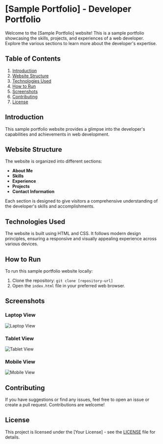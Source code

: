 # [Sample Portfolio] - Developer Portfolio

Welcome to the [Sample Portfolio] website! This is a sample portfolio showcasing the skills, projects, and experiences of a web developer. Explore the various sections to learn more about the developer's expertise.

## Table of Contents

1. [Introduction](#introduction)
2. [Website Structure](#website-structure)
3. [Technologies Used](#technologies-used)
4. [How to Run](#how-to-run)
5. [Screenshots](#screenshots)
6. [Contributing](#contributing)
7. [License](#license)

## Introduction

This sample portfolio website provides a glimpse into the developer's capabilities and achievements in web development.

## Website Structure

The website is organized into different sections:

- **About Me**
- **Skills**
- **Experience**
- **Projects**
- **Contact Information**

Each section is designed to give visitors a comprehensive understanding of the developer's skills and accomplishments.

## Technologies Used

The website is built using HTML and CSS. It follows modern design principles, ensuring a responsive and visually appealing experience across various devices.

## How to Run

To run this sample portfolio website locally:

1. Clone the repository: `git clone [repository-url]`
2. Open the `index.html` file in your preferred web browser.

## Screenshots

### Laptop View
![Laptop View](./screenshots/laptop.png)

### Tablet View
![Tablet View](./screenshots/tablet.png)

### Mobile View
![Mobile View](./screenshots/mobile.png)

## Contributing

If you have suggestions or find any issues, feel free to open an issue or create a pull request. Contributions are welcome!

## License

This project is licensed under the [Your License] - see the [LICENSE](LICENSE) file for details.
